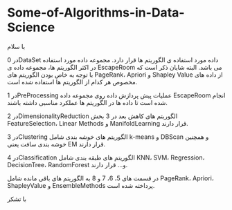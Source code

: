 # Some-of-Algorithms-in-Data-Science
با سلام

در 0DataSet داده مورد استفاده ی الگوریتم ها قرار دارد. مجموعه داده مورد استفاده در اکثر الگوریتم ها، مجموعه داده ی EscapeRoom می باشد. البته شایان ذکر است که با توجه به خاص بودن الگوریتم های PageRank، Apriori و Shapley Value از داده های مخصوص هر کدام از الگوریتم ها استفاده شده است.

در 1PreProcessing عملیات پیش پردازش داده روی مجموعه داده EscapeRoom انجام شده است تا داده ها در الگوریتم ها عملکرد مناسبی داشته باشند.

در 2DimensionalityReduction الگوریتم های کاهش بعد در 3 بخش FeatureSelection، Linear Methods و ManifoldLearning قرار دارند.

در 3Clustering الگوریتم های خوشه بندی شامل k-means و DBScan و همچنین خوشه بندی سافت یعنی EM قرار دارند.

در 4Classification الگوریتم های طبقه بندی شامل KNN، SVM، Regression، DecisionTree، RandomForest و... قرار دارند.

در قسمت های 5، 6، 7 و 8 به الگوریتم های باقی مانده شامل PageRank، Apriori، ShapleyValue و EnsembleMethods پرداخته شده است.

با تشکر
